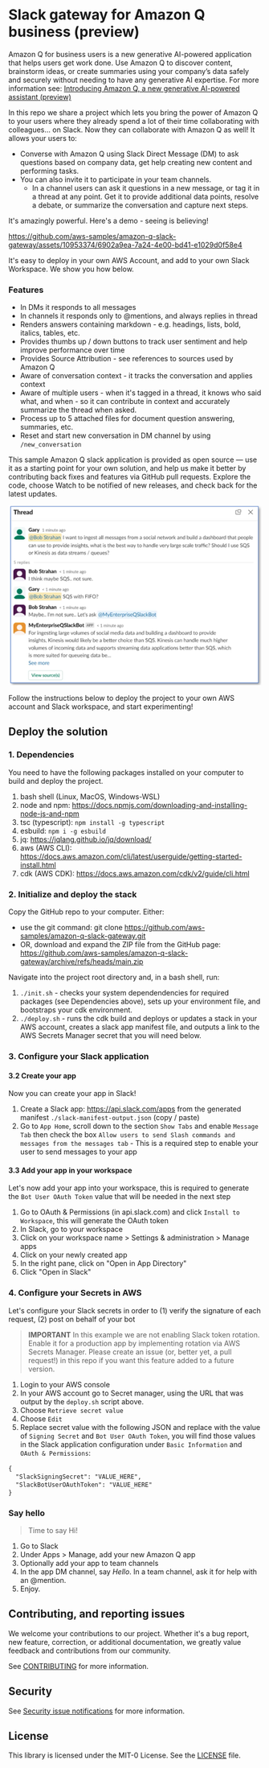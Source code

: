 # Slack gateway for Amazon Q business (preview)

Amazon Q for business users is a new generative AI-powered application that helps users get work done. Use Amazon Q to discover content, brainstorm ideas, or create summaries using your company’s data safely and securely without needing to have any generative AI expertise. For more information see: [Introducing Amazon Q, a new generative AI-powered assistant (preview)](https://aws.amazon.com/blogs/aws/introducing-amazon-q-a-new-generative-ai-powered-assistant-preview)

In this repo we share a project which lets you bring the power of Amazon Q to your users where they already spend a lot of their time collaborating with colleagues... on Slack. Now they can collaborate with Amazon Q as well! It allows your users to:
- Converse with Amazon Q using Slack Direct Message (DM) to ask questions based on company data, get help creating new content and performing tasks. 
- You can also invite it to participate in your team channels. 
  - In a channel users can ask it questions in a new message, or tag it in a thread at any point. Get it to provide additional data points, resolve a debate, or summarize the conversation and capture next steps. 

It's amazingly powerful. Here's a demo - seeing is believing!
 

https://github.com/aws-samples/amazon-q-slack-gateway/assets/10953374/6902a9ea-7a24-4e00-bd41-e1029d0f58e4


It's easy to deploy in your own AWS Account, and add to your own Slack Workspace. We show you how below.

### Features
- In DMs it responds to all messages
- In channels it responds only to @mentions, and always replies in thread
- Renders answers containing markdown - e.g. headings, lists, bold, italics, tables, etc. 
- Provides thumbs up / down buttons to track user sentiment and help improve performance over time
- Provides Source Attribution - see references to sources used by Amazon Q
- Aware of conversation context - it tracks the conversation and applies context
- Aware of multiple users - when it's tagged in a thread, it knows who said what, and when - so it can contribute in context and accurately summarize the thread when asked.  
- Process up to 5 attached files for document question answering, summaries, etc.
- Reset and start new conversation in DM channel by using `/new_conversation`

This sample Amazon Q slack application is provided as open source — use it as a starting point for your own solution, and help us make it better by contributing back fixes and features via GitHub pull requests. Explore the code, choose Watch to be notified of new releases, and check back for the latest  updates.

![Slack Demo](./images/thread-demo.png)

Follow the instructions below to deploy the project to your own AWS account and Slack workspace, and start experimenting!

## Deploy the solution

### 1. Dependencies

You need to have the following packages installed on your computer to build and deploy the project.

1. bash shell (Linux, MacOS, Windows-WSL)
2. node and npm: https://docs.npmjs.com/downloading-and-installing-node-js-and-npm 
3. tsc (typescript): `npm install -g typescript`
4. esbuild: `npm i -g esbuild`
5. jq: https://jqlang.github.io/jq/download/
6. aws (AWS CLI): https://docs.aws.amazon.com/cli/latest/userguide/getting-started-install.html 
7. cdk (AWS CDK): https://docs.aws.amazon.com/cdk/v2/guide/cli.html

### 2. Initialize and deploy the stack

Copy the GitHub repo to your computer. Either:
- use the git command: git clone https://github.com/aws-samples/amazon-q-slack-gateway.git
- OR, download and expand the ZIP file from the GitHub page: https://github.com/aws-samples/amazon-q-slack-gateway/archive/refs/heads/main.zip

Navigate into the project root directory and, in a bash shell, run:

1. `./init.sh` - checks your system dependendencies for required packages (see Dependencies above), sets up your environment file, and bootstraps your cdk environment. 
2. `./deploy.sh` - runs the cdk build and deploys or updates a stack in your AWS account, creates a slack app manifest file, and outputs a link to the AWS Secrets Manager secret that you will need below.


### 3. Configure your Slack application

#### 3.2 Create your app

Now you can create your app in Slack!

1. Create a Slack app: https://api.slack.com/apps from the generated manifest `./slack-manifest-output.json` (copy / paste)
2. Go to `App Home`, scroll down to the section `Show Tabs` and enable `Message Tab` then check the box `Allow users to send Slash commands and messages from the messages tab` - This is a required step to enable your user to send messages to your app

#### 3.3 Add your app in your workspace

Let's now add your app into your workspace, this is required to generate the `Bot User OAuth Token` value that will be needed in the next step

1. Go to OAuth & Permissions (in api.slack.com) and click `Install to Workspace`, this will generate the OAuth token
2. In Slack, go to your workspace
2. Click on your workspace name > Settings & administration > Manage apps
3. Click on your newly created app
4. In the right pane, click on "Open in App Directory"
5. Click "Open in Slack"

### 4. Configure your Secrets in AWS

Let's configure your Slack secrets in order to (1) verify the signature of each request, (2) post on behalf of your bot

> **IMPORTANT**
> In this example we are not enabling Slack token rotation. Enable it for a production app by implementing
> rotation via AWS Secrets Manager. 
> Please create an issue (or, better yet, a pull request!) in this repo if you want this feature added to a future version.

1. Login to your AWS console
2. In your AWS account go to Secret manager, using the URL that was output by the `deploy.sh` script above. 
3. Choose `Retrieve secret value`
4. Choose `Edit`
5. Replace secret value with the following JSON and replace with the value of `Signing Secret` and `Bot User OAuth Token`, you will find those values in the Slack application configuration under `Basic Information` and `OAuth & Permissions`:
```
{
  "SlackSigningSecret": "VALUE_HERE",
  "SlackBotUserOAuthToken": "VALUE_HERE"
}
 ```

### Say hello
> Time to say Hi!

1. Go to Slack
2. Under Apps > Manage, add your new Amazon Q app
3. Optionally add your app to team channels
4. In the app DM channel, say *Hello*. In a team channel, ask it for help with an @mention.
5. Enjoy.

## Contributing, and reporting issues

We welcome your contributions to our project. Whether it's a bug report, new feature, correction, or additional
documentation, we greatly value feedback and contributions from our community.

See [CONTRIBUTING](CONTRIBUTING.md) for more information.

## Security

See [Security issue notifications](CONTRIBUTING.md#security-issue-notifications) for more information.

## License

This library is licensed under the MIT-0 License. See the [LICENSE](./LICENSE) file.